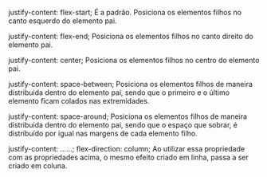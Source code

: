 justify-content: flex-start; É a padrão. Posiciona os elementos filhos no canto esquerdo do elemento pai. 

justify-content: flex-end; Posiciona os elementos filhos no canto direito do elemento pai. 

justify-content: center; Posiciona os elementos filhos no centro do elemento pai.

justify-content: space-between; Posiciona os elementos filhos de maneira distribuida dentro do elemento pai, sendo que o primeiro e o último elemento ficam colados nas extremidades.

justify-content: space-around; Posiciona os elementos filhos de maneira distribuida dentro do elemento pai, sendo que o espaço que sobrar, é distribuído por igual nas margens de cada elemento filho.

justify-content: ......;
flex-direction: column; Ao utilizar essa propriedade com as propriedades acima, o mesmo efeito criado em linha, passa a ser criado em coluna.